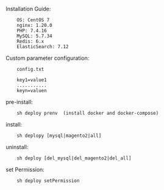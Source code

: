 
Installation Guide:

        OS: CentOS 7
        nginx: 1.20.0
        PHP: 7.4.16
        MySQL: 5.7.34
        Redis: 6.x
        ElasticSearch: 7.12

Custom parameter configuration:

        config.txt

        key1=value1
        ...........
        keyn=valuen
        
pre-install:

        sh deploy prenv  (install docker and docker-compose)
        
install:

        sh deplopy [mysql|magento2|all]
        
uninstall:

        sh deploy [del_mysql|del_magento2|del_all]
        
set Permission:

        sh deploy setPermission

